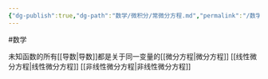 ```yaml
---
{"dg-publish":true,"dg-path":"数学/微积分/常微分方程.md","permalink":"/数学/微积分/常微分方程/","noteIcon":"","created":"2024-04-17T10:48:01.244+08:00","updated":"2024-04-17T10:51:02.755+08:00"}
---
```


#数学 

未知函数的所有[[导数\|导数]]都是关于同一变量的[[微分方程\|微分方程]]
[[线性微分方程\|线性微分方程]]
[[非线性微分方程\|非线性微分方程]]
